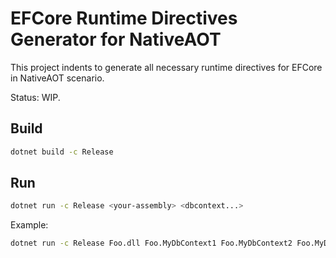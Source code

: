 # EFCore Runtime Directives Generator for NativeAOT

This project indents to generate all necessary runtime directives for EFCore in NativeAOT scenario.

Status: WIP.

## Build
```bash
dotnet build -c Release
```

## Run
```bash
dotnet run -c Release <your-assembly> <dbcontext...>
```

Example: 
```bash
dotnet run -c Release Foo.dll Foo.MyDbContext1 Foo.MyDbContext2 Foo.MyDbContext3
```
